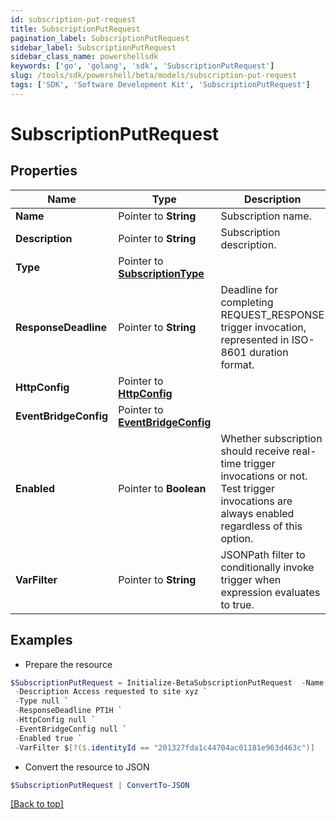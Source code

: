 ```yaml
---
id: subscription-put-request
title: SubscriptionPutRequest
pagination_label: SubscriptionPutRequest
sidebar_label: SubscriptionPutRequest
sidebar_class_name: powershellsdk
keywords: ['go', 'golang', 'sdk', 'SubscriptionPutRequest'] 
slug: /tools/sdk/powershell/beta/models/subscription-put-request
tags: ['SDK', 'Software Development Kit', 'SubscriptionPutRequest']
---
```



# SubscriptionPutRequest

## Properties

Name | Type | Description | Notes
------------ | ------------- | ------------- | -------------
**Name** |  Pointer to **String** | Subscription name. | [optional] 
**Description** |  Pointer to **String** | Subscription description. | [optional] 
**Type** |  Pointer to [**SubscriptionType**](subscription-type) |  | [optional] 
**ResponseDeadline** |  Pointer to **String** | Deadline for completing REQUEST_RESPONSE trigger invocation, represented in ISO-8601 duration format. | [optional] [default to "PT1H"]
**HttpConfig** |  Pointer to [**HttpConfig**](http-config) |  | [optional] 
**EventBridgeConfig** |  Pointer to [**EventBridgeConfig**](event-bridge-config) |  | [optional] 
**Enabled** |  Pointer to **Boolean** | Whether subscription should receive real-time trigger invocations or not.  Test trigger invocations are always enabled regardless of this option. | [optional] [default to $true]
**VarFilter** |  Pointer to **String** | JSONPath filter to conditionally invoke trigger when expression evaluates to true. | [optional] 

## Examples

- Prepare the resource
```powershell
$SubscriptionPutRequest = Initialize-BetaSubscriptionPutRequest  -Name Access request subscription `
 -Description Access requested to site xyz `
 -Type null `
 -ResponseDeadline PT1H `
 -HttpConfig null `
 -EventBridgeConfig null `
 -Enabled true `
 -VarFilter $[?($.identityId == "201327fda1c44704ac01181e963d463c")]
```

- Convert the resource to JSON
```powershell
$SubscriptionPutRequest | ConvertTo-JSON
```


[[Back to top]](#) 

